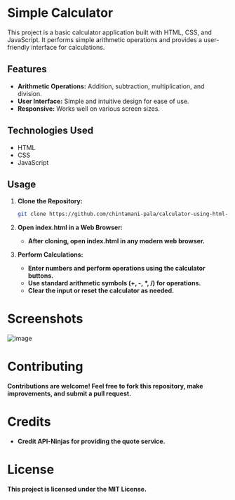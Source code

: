 # Simple Calculator

This project is a basic calculator application built with HTML, CSS, and JavaScript. It performs simple arithmetic operations and provides a user-friendly interface for calculations.

## Features

- **Arithmetic Operations:** Addition, subtraction, multiplication, and division.
- **User Interface:** Simple and intuitive design for ease of use.
- **Responsive:** Works well on various screen sizes.

## Technologies Used

- HTML
- CSS
- JavaScript

## Usage

1. **Clone the Repository:**
   ```bash
   git clone https://github.com/chintamani-pala/calculator-using-html-css-js.git
    ```
   
2. **Open index.html in a Web Browser:**
     - **After cloning, open index.html in any modern web browser.**
3. **Perform Calculations:**
     - **Enter numbers and perform operations using the calculator buttons.**
     - **Use standard arithmetic symbols (+, -, \*, /) for operations.**
     - **Clear the input or reset the calculator as needed.**


# Screenshots
   ![image](https://github.com/chintamani-pala/calculator-using-html-css-js/assets/111286013/8ba76113-9944-4cc1-8523-b8bb2ed1c175)

# Contributing
   **Contributions are welcome! Feel free to fork this repository, make improvements, and submit a pull request.**
# Credits
   - **Credit API-Ninjas for providing the quote service.**
# License
   **This project is licensed under the MIT License.**
